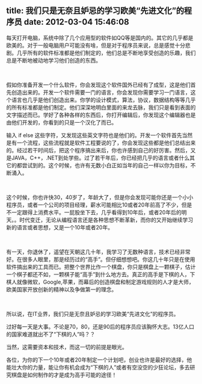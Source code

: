 title: 我们只是无奈且妒忌的学习欧美“先进文化”的程序员
date: 2012-03-04 15:46:08
---

<p>
	每天打开电脑，系统中除了几个应用型的软件如QQ等是国内的。其它的几乎都是欧美的。对于一般电脑用户可能没有啥，但是对于程序员来说，总是感觉十分悲剧。几乎所有的软件标准都是他们制定的，他们总是不断地享受创造的乐趣，我们总是不断地被动地学习他们创造的东西。
</p>
<p>
	<br />
</p>
<p>
	假如你准备开发一个什么软件，你会发现这个软件国外已经有了成型，这是他们首先创造出来的。开发一个软件需要一门的语言，你会发现你需要学习一门语言，这个语言也几乎是他们创造出来。你学的设计模式，算法，协议，数据结构等等几乎的所有标准都是他们制定。他们深深地明白里面的来龙去脉，我们只是看到表面的文字描述而已。学好了各种各样的东西后，你打开编辑后，你发现这个编辑器也是由他们开发的，你看到的只是一个汉化了而已。
</p>
<p>
	输入 if else 
这些字符，又发现这些英文字符也是他们的。开发一个软件首先当然是有一个流程，这些流程就是软件工程要说的了，你会发现这些都是他们总结出来的。经过若干时间后，把这个程序搞出来后，你也许感到自己的好厉害。然后，又是JAVA，C++，.NET到处学些。过了若干年后，你已经把几乎的语言或者什么其它的都尝试到的。这个时候，也许有无数小白正如当年的自己一样以你为目标，不断涌入。
</p>
<p>
	<br />
</p>
<p>
	这个时候，你也许快30，40岁了，年龄大了，但是你会发现可能你还是一个小小程序员，或者一个公司的项目经理，薪水可能相比10或者20年前高了不少，但是不一定跟得上消费水平。一屁股坐下去，几乎看得到10年后，或者20年后的明天。。时代变迁，无论从编程语言还是各种思想不断革新，而你的又开始继续学习新的语言或者思想，又是一个10年或者20年。
</p>
<p>
	<br />
</p>
<p>
	有一天，你退休了，遥望在天朝这几十年，我学习了无数种语言，技术已经非常好。在很多人眼里，那是经历过的“高手”。但仔细想想吧。你这几十年只是在使用软件搞出来的工具而已。把整个世界比作一个棋盘，你只是棋盘上一颗棋子，估计一个棋子都还不如，一颗棋子能“高手”到什么地方去。真正的高手是下棋的人，下棋人就像微软，Google,苹果，而幕后的创造棋盘和制定游戏规则的人才是大师，欧美国家开放创新的精神以及争做第一的理念。
</p>
<p>
	<br />
</p>
<p>
	所以说，在IT业界，我们只是无奈且妒忌的学习欧美“先进文化”的程序员。
</p>
<p>
	过好每一天是大事。不论是70，80，还是90后的程序员应该胸怀大志。13亿人口的国家难道就出不了“下棋的人”吗？？
</p>
<p>
	当然，这需要资本和技术，而这一切的前提是眼光。
</p>
<p>
	各位，为你的下一个10年或者20年制定一个计划吧，创业也许是最好的选择，他能壮大你的力量，能让你有机会成为“下棋的人”或者有空没空的少狂论坛，多去研究棋盘是如何制作的才是成为高手可能的途径！
</p>
<p>
	<br />
</p>
<br />